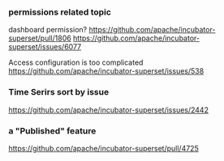 ### permissions related topic
dashboard permission? https://github.com/apache/incubator-superset/pull/1806
https://github.com/apache/incubator-superset/issues/6077 

Access configuration is too complicated https://github.com/apache/incubator-superset/issues/538

### Time Serirs sort by issue
https://github.com/apache/incubator-superset/issues/2442

### a "Published" feature
https://github.com/apache/incubator-superset/pull/4725
